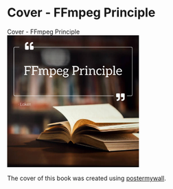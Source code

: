 # Cover - FFmpeg Principle

<div id="no_ads">
</div>
<div id="meta-description---">Cover - FFmpeg Principle</div>

<img src="./img/cover.jpg" alt="cover" style="zoom:30%;" />

The cover of this book was created using [postermywall](https://zh-cn.postermywall.com/).